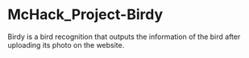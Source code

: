 # McHack_Project-Birdy
Birdy is a bird recognition that outputs the information of the bird after uploading its photo on the website.   
